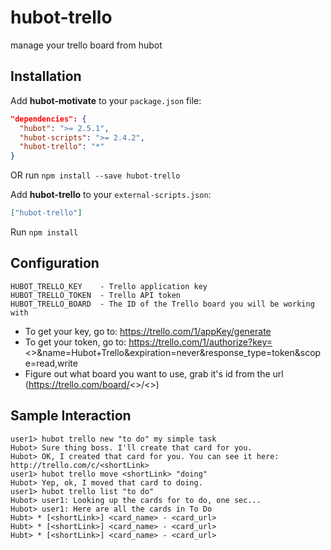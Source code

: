 hubot-trello
============

manage your trello board from hubot


## Installation

Add **hubot-motivate** to your `package.json` file:

```json
"dependencies": {
  "hubot": ">= 2.5.1",
  "hubot-scripts": ">= 2.4.2",
  "hubot-trello": "*"
}
```

OR run `npm install --save hubot-trello`

Add **hubot-trello** to your `external-scripts.json`:

```json
["hubot-trello"]
```

Run `npm install`


## Configuration

```
HUBOT_TRELLO_KEY    - Trello application key
HUBOT_TRELLO_TOKEN  - Trello API token
HUBOT_TRELLO_BOARD  - The ID of the Trello board you will be working with
```

- To get your key, go to: https://trello.com/1/appKey/generate
- To get your token, go to: https://trello.com/1/authorize?key=<<your key>>&name=Hubot+Trello&expiration=never&response_type=token&scope=read,write
- Figure out what board you want to use, grab it's id from the url (https://trello.com/board/<<board name>>/<<board id>>)


## Sample Interaction

```
user1> hubot trello new "to do" my simple task
Hubot> Sure thing boss. I'll create that card for you.
Hubot> OK, I created that card for you. You can see it here: http://trello.com/c/<shortLink>
user1> hubot trello move <shortLink> "doing"
Hubot> Yep, ok, I moved that card to doing.
user1> hubot trello list "to do"
Hubot> user1: Looking up the cards for to do, one sec...
Hubot> user1: Here are all the cards in To Do
Hubt> * [<shortLink>] <card_name> - <card_url>
Hubt> * [<shortLink>] <card_name> - <card_url>
Hubt> * [<shortLink>] <card_name> - <card_url>
```
